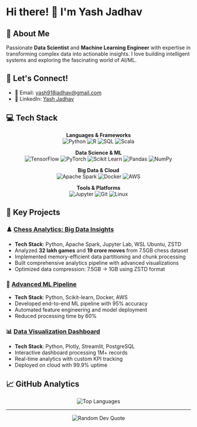 # Hi there! 👋 I'm Yash Jadhav

## 🚀 About Me
Passionate **Data Scientist** and **Machine Learning Engineer** with expertise in transforming complex data into actionable insights. I love building intelligent systems and exploring the fascinating world of AI/ML.

## 📧 Let's Connect!
- 📧 Email: yash918jadhav@gmail.com
- 💼 LinkedIn: [Yash Jadhav](https://www.linkedin.com/in/ydj00/)

## 💻 Tech Stack
<div align="center">

**Languages & Frameworks**
<br>
![Python](https://img.shields.io/badge/Python-3776AB?style=for-the-badge&logo=python&logoColor=white)
![R](https://img.shields.io/badge/R-276DC3?style=for-the-badge&logo=r&logoColor=white)
![SQL](https://img.shields.io/badge/SQL-4479A1?style=for-the-badge&logo=postgresql&logoColor=white)
![Scala](https://img.shields.io/badge/Scala-DC322F?style=for-the-badge&logo=scala&logoColor=white)

**Data Science & ML**
<br>
![TensorFlow](https://img.shields.io/badge/TensorFlow-FF6F00?style=for-the-badge&logo=tensorflow&logoColor=white)
![PyTorch](https://img.shields.io/badge/PyTorch-EE4C2C?style=for-the-badge&logo=pytorch&logoColor=white)
![Scikit Learn](https://img.shields.io/badge/scikit_learn-F7931E?style=for-the-badge&logo=scikit-learn&logoColor=white)
![Pandas](https://img.shields.io/badge/Pandas-150458?style=for-the-badge&logo=pandas&logoColor=white)
![NumPy](https://img.shields.io/badge/NumPy-013243?style=for-the-badge&logo=numpy&logoColor=white)

**Big Data & Cloud**
<br>
![Apache Spark](https://img.shields.io/badge/Apache_Spark-E25A1C?style=for-the-badge&logo=apache-spark&logoColor=white)
![Docker](https://img.shields.io/badge/Docker-2496ED?style=for-the-badge&logo=docker&logoColor=white)
![AWS](https://img.shields.io/badge/AWS-232F3E?style=for-the-badge&logo=amazon-aws&logoColor=white)

**Tools & Platforms**
<br>
![Jupyter](https://img.shields.io/badge/Jupyter-F37626?style=for-the-badge&logo=jupyter&logoColor=white)
![Git](https://img.shields.io/badge/Git-F05032?style=for-the-badge&logo=git&logoColor=white)
![Linux](https://img.shields.io/badge/Linux-FCC624?style=for-the-badge&logo=linux&logoColor=black)

</div>

## 🎯 Key Projects

### ♟️ [Chess Analytics: Big Data Insights](https://github.com/yourusername/chess-analytics)
- **Tech Stack**: Python, Apache Spark, Jupyter Lab, WSL Ubuntu, ZSTD
- Analyzed **32 lakh games** and **19 crore moves** from 7.5GB chess dataset
- Implemented memory-efficient data partitioning and chunk processing
- Built comprehensive analytics pipeline with advanced visualizations
- Optimized data compression: 7.5GB → 1GB using ZSTD format

### 🤖 [Advanced ML Pipeline](https://github.com/yourusername/ml-pipeline)
- **Tech Stack**: Python, Scikit-learn, Docker, AWS
- Developed end-to-end ML pipeline with 95% accuracy
- Automated feature engineering and model deployment
- Reduced processing time by 60%

### 📊 [Data Visualization Dashboard](https://github.com/yourusername/data-dashboard)
- **Tech Stack**: Python, Plotly, Streamlit, PostgreSQL
- Interactive dashboard processing 1M+ records
- Real-time analytics with custom KPI tracking
- Deployed on cloud with 99.9% uptime

## 📈 GitHub Analytics

<div align="center">

![Top Languages](https://github-readme-stats.vercel.app/api/top-langs/?username=yourusername&layout=compact&theme=radical&hide=html&langs_count=8)

</div>

---

<div align="center">
  <img src="https://quotes-github-readme.vercel.app/api?type=horizontal&theme=radical" alt="Random Dev Quote"/>
</div>
